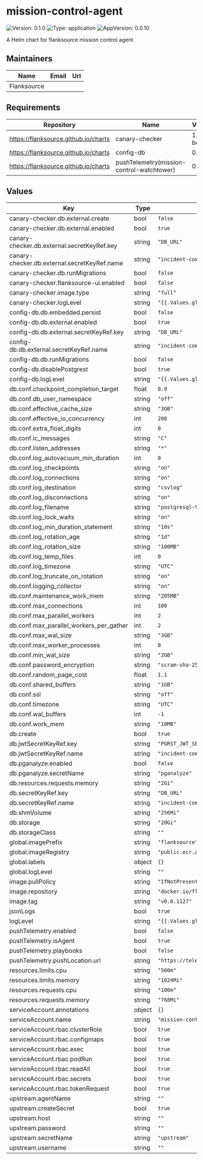 # mission-control-agent

![Version: 0.1.0](https://img.shields.io/badge/Version-0.1.0-informational?style=flat-square) ![Type: application](https://img.shields.io/badge/Type-application-informational?style=flat-square) ![AppVersion: 0.0.10](https://img.shields.io/badge/AppVersion-0.0.10-informational?style=flat-square)

A Helm chart for flanksource mission control agent

## Maintainers

| Name | Email | Url |
| ---- | ------ | --- |
| Flanksource |  |  |

## Requirements

| Repository | Name | Version |
|------------|------|---------|
| https://flanksource.github.io/charts | canary-checker | 1.1.2-beta.32 |
| https://flanksource.github.io/charts | config-db | 0.0.857 |
| https://flanksource.github.io/charts | pushTelemetry(mission-control-watchtower) | 0.1.27 |

## Values

| Key | Type | Default | Description |
|-----|------|---------|-------------|
| canary-checker.db.external.create | bool | `false` |  |
| canary-checker.db.external.enabled | bool | `true` |  |
| canary-checker.db.external.secretKeyRef.key | string | `"DB_URL"` |  |
| canary-checker.db.external.secretKeyRef.name | string | `"incident-commander-postgres"` |  |
| canary-checker.db.runMigrations | bool | `false` |  |
| canary-checker.flanksource-ui.enabled | bool | `false` |  |
| canary-checker.image.type | string | `"full"` |  |
| canary-checker.logLevel | string | `"{{.Values.global.logLevel}}"` |  |
| config-db.db.embedded.persist | bool | `false` |  |
| config-db.db.external.enabled | bool | `true` |  |
| config-db.db.external.secretKeyRef.key | string | `"DB_URL"` |  |
| config-db.db.external.secretKeyRef.name | string | `"incident-commander-postgres"` |  |
| config-db.db.runMigrations | bool | `false` |  |
| config-db.disablePostgrest | bool | `true` |  |
| config-db.logLevel | string | `"{{.Values.global.logLevel}}"` |  |
| db.conf.checkpoint_completion_target | float | `0.9` |  |
| db.conf.db_user_namespace | string | `"off"` |  |
| db.conf.effective_cache_size | string | `"3GB"` |  |
| db.conf.effective_io_concurrency | int | `200` |  |
| db.conf.extra_float_digits | int | `0` |  |
| db.conf.lc_messages | string | `"C"` |  |
| db.conf.listen_addresses | string | `"*"` |  |
| db.conf.log_autovacuum_min_duration | int | `0` |  |
| db.conf.log_checkpoints | string | `"on"` |  |
| db.conf.log_connections | string | `"on"` |  |
| db.conf.log_destination | string | `"csvlog"` |  |
| db.conf.log_disconnections | string | `"on"` |  |
| db.conf.log_filename | string | `"postgresql-%d.log"` |  |
| db.conf.log_lock_waits | string | `"on"` |  |
| db.conf.log_min_duration_statement | string | `"10s"` |  |
| db.conf.log_rotation_age | string | `"1d"` |  |
| db.conf.log_rotation_size | string | `"100MB"` |  |
| db.conf.log_temp_files | int | `0` |  |
| db.conf.log_timezone | string | `"UTC"` |  |
| db.conf.log_truncate_on_rotation | string | `"on"` |  |
| db.conf.logging_collector | string | `"on"` |  |
| db.conf.maintenance_work_mem | string | `"205MB"` |  |
| db.conf.max_connections | int | `100` |  |
| db.conf.max_parallel_workers | int | `2` |  |
| db.conf.max_parallel_workers_per_gather | int | `2` |  |
| db.conf.max_wal_size | string | `"3GB"` |  |
| db.conf.max_worker_processes | int | `8` |  |
| db.conf.min_wal_size | string | `"2GB"` |  |
| db.conf.password_encryption | string | `"scram-sha-256"` |  |
| db.conf.random_page_cost | float | `1.1` |  |
| db.conf.shared_buffers | string | `"1GB"` |  |
| db.conf.ssl | string | `"off"` |  |
| db.conf.timezone | string | `"UTC"` |  |
| db.conf.wal_buffers | int | `-1` |  |
| db.conf.work_mem | string | `"10MB"` |  |
| db.create | bool | `true` |  |
| db.jwtSecretKeyRef.key | string | `"PGRST_JWT_SECRET"` |  |
| db.jwtSecretKeyRef.name | string | `"incident-commander-postgrest-jwt"` |  |
| db.pganalyze.enabled | bool | `false` |  |
| db.pganalyze.secretName | string | `"pganalyze"` |  |
| db.resources.requests.memory | string | `"2Gi"` |  |
| db.secretKeyRef.key | string | `"DB_URL"` |  |
| db.secretKeyRef.name | string | `"incident-commander-postgres"` |  |
| db.shmVolume | string | `"256Mi"` |  |
| db.storage | string | `"20Gi"` |  |
| db.storageClass | string | `""` |  |
| global.imagePrefix | string | `"flanksource"` |  |
| global.imageRegistry | string | `"public.ecr.aws"` |  |
| global.labels | object | `{}` |  |
| global.logLevel | string | `""` |  |
| image.pullPolicy | string | `"IfNotPresent"` |  |
| image.repository | string | `"docker.io/flanksource/incident-commander"` |  |
| image.tag | string | `"v0.0.1127"` |  |
| jsonLogs | bool | `true` |  |
| logLevel | string | `"{{.Values.global.logLevel}}"` |  |
| pushTelemetry.enabled | bool | `false` |  |
| pushTelemetry.isAgent | bool | `true` |  |
| pushTelemetry.playbooks | bool | `false` |  |
| pushTelemetry.pushLocation.url | string | `"https://telemetry.app.flanksource.com/push/topology"` |  |
| resources.limits.cpu | string | `"500m"` |  |
| resources.limits.memory | string | `"1024Mi"` |  |
| resources.requests.cpu | string | `"100m"` |  |
| resources.requests.memory | string | `"768Mi"` |  |
| serviceAccount.annotations | object | `{}` |  |
| serviceAccount.name | string | `"mission-control-sa"` |  |
| serviceAccount.rbac.clusterRole | bool | `true` |  |
| serviceAccount.rbac.configmaps | bool | `true` |  |
| serviceAccount.rbac.exec | bool | `true` |  |
| serviceAccount.rbac.podRun | bool | `true` |  |
| serviceAccount.rbac.readAll | bool | `true` |  |
| serviceAccount.rbac.secrets | bool | `true` |  |
| serviceAccount.rbac.tokenRequest | bool | `true` |  |
| upstream.agentName | string | `""` |  |
| upstream.createSecret | bool | `true` |  |
| upstream.host | string | `""` |  |
| upstream.password | string | `""` |  |
| upstream.secretName | string | `"upstream"` |  |
| upstream.username | string | `""` |  |

